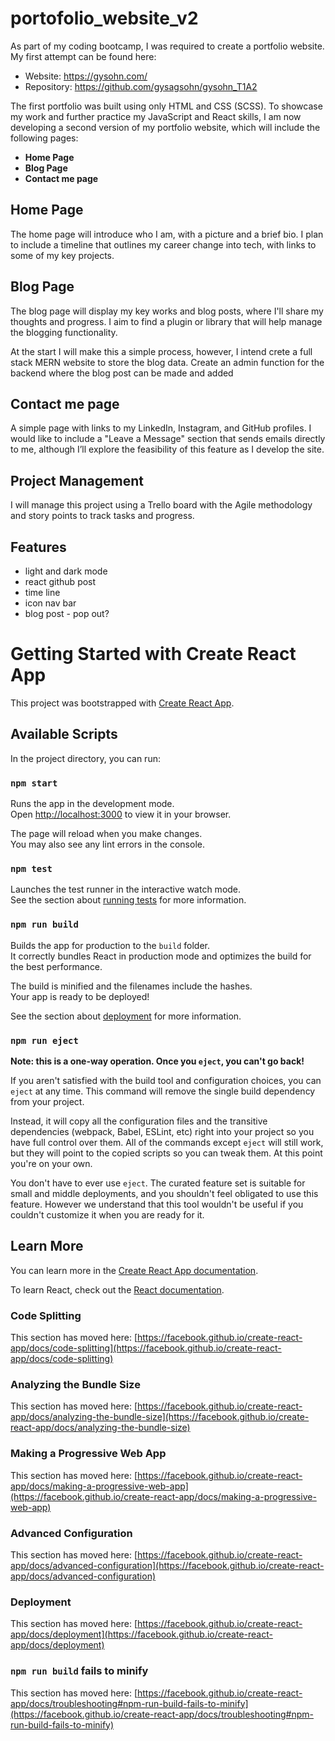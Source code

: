 # portofolio_website_v2

As part of my coding bootcamp, I was required to create a portfolio website. My first attempt can be found here:

- Website: https://gysohn.com/
- Repository: https://github.com/gysagsohn/gysohn_T1A2

The first portfolio was built using only HTML and CSS (SCSS). To showcase my work and further practice my JavaScript and React skills, I am now developing a second version of my portfolio website, which will include the following pages:

- **Home Page**
- **Blog Page**
- **Contact me page**

## Home Page 
The home page will introduce who I am, with a picture and a brief bio. I plan to include a timeline that outlines my career change into tech, with links to some of my key projects.

## Blog Page
The blog page will display my key works and blog posts, where I'll share my thoughts and progress. I aim to find a plugin or library that will help manage the blogging functionality.

At the start I will make this a simple process, however, I intend crete a full stack MERN website to store the blog data. Create an admin function for the backend where the blog post can be made and added

## Contact me page 
A simple page with links to my LinkedIn, Instagram, and GitHub profiles. I would like to include a "Leave a Message" section that sends emails directly to me, although I’ll explore the feasibility of this feature as I develop the site.

## Project Management
I will manage this project using a Trello board with the Agile methodology and story points to track tasks and progress.


## Features
- light and dark mode
- react github post
- time line
- icon nav bar
- blog post - pop out? 



# Getting Started with Create React App

This project was bootstrapped with [Create React App](https://github.com/facebook/create-react-app).

## Available Scripts

In the project directory, you can run:

### `npm start`

Runs the app in the development mode.\
Open [http://localhost:3000](http://localhost:3000) to view it in your browser.

The page will reload when you make changes.\
You may also see any lint errors in the console.

### `npm test`

Launches the test runner in the interactive watch mode.\
See the section about [running tests](https://facebook.github.io/create-react-app/docs/running-tests) for more information.

### `npm run build`

Builds the app for production to the `build` folder.\
It correctly bundles React in production mode and optimizes the build for the best performance.

The build is minified and the filenames include the hashes.\
Your app is ready to be deployed!

See the section about [deployment](https://facebook.github.io/create-react-app/docs/deployment) for more information.

### `npm run eject`

**Note: this is a one-way operation. Once you `eject`, you can't go back!**

If you aren't satisfied with the build tool and configuration choices, you can `eject` at any time. This command will remove the single build dependency from your project.

Instead, it will copy all the configuration files and the transitive dependencies (webpack, Babel, ESLint, etc) right into your project so you have full control over them. All of the commands except `eject` will still work, but they will point to the copied scripts so you can tweak them. At this point you're on your own.

You don't have to ever use `eject`. The curated feature set is suitable for small and middle deployments, and you shouldn't feel obligated to use this feature. However we understand that this tool wouldn't be useful if you couldn't customize it when you are ready for it.

## Learn More

You can learn more in the [Create React App documentation](https://facebook.github.io/create-react-app/docs/getting-started).

To learn React, check out the [React documentation](https://reactjs.org/).

### Code Splitting

This section has moved here: [https://facebook.github.io/create-react-app/docs/code-splitting](https://facebook.github.io/create-react-app/docs/code-splitting)

### Analyzing the Bundle Size

This section has moved here: [https://facebook.github.io/create-react-app/docs/analyzing-the-bundle-size](https://facebook.github.io/create-react-app/docs/analyzing-the-bundle-size)

### Making a Progressive Web App

This section has moved here: [https://facebook.github.io/create-react-app/docs/making-a-progressive-web-app](https://facebook.github.io/create-react-app/docs/making-a-progressive-web-app)

### Advanced Configuration

This section has moved here: [https://facebook.github.io/create-react-app/docs/advanced-configuration](https://facebook.github.io/create-react-app/docs/advanced-configuration)

### Deployment

This section has moved here: [https://facebook.github.io/create-react-app/docs/deployment](https://facebook.github.io/create-react-app/docs/deployment)

### `npm run build` fails to minify

This section has moved here: [https://facebook.github.io/create-react-app/docs/troubleshooting#npm-run-build-fails-to-minify](https://facebook.github.io/create-react-app/docs/troubleshooting#npm-run-build-fails-to-minify)
